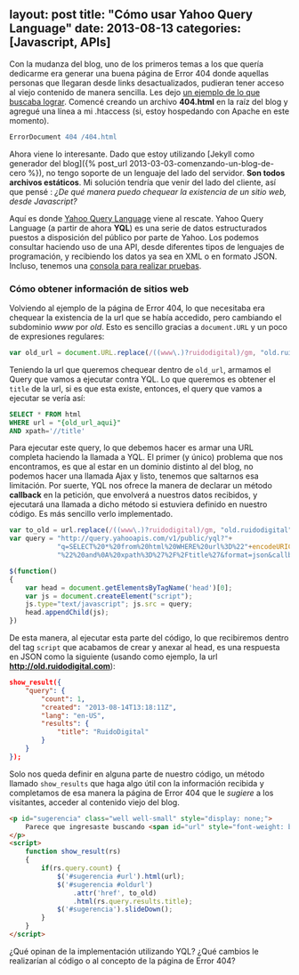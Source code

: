 layout: post
title: "Cómo usar Yahoo Query Language"
date: 2013-08-13
categories: [Javascript, APIs]
---
Con la mudanza del blog, uno de los primeros temas a los que quería dedicarme era generar una buena página de Error 404 donde aquellas personas que llegaran desde links desactualizados, pudieran tener acceso al viejo contenido de manera sencilla. Les dejo [un ejemplo de lo que buscaba lograr](http://www.ruidodigital.com/2011/08/31/ajustar-el-tamano-de-imagenes-facilmente-en-ubuntu/). Comencé creando un archivo **404.html** en la raíz del blog y agregué una línea a mi .htaccess (si, estoy hospedando con Apache en este momento).

``` apache .htaccess
ErrorDocument 404 /404.html
```

Ahora viene lo interesante. Dado que estoy utilizando [Jekyll como generador del blog]({% post_url 2013-03-03-comenzando-un-blog-de-cero %}), no tengo soporte de un lenguaje del lado del servidor. **Son todos archivos estáticos**. Mi solución tendría que venir del lado del cliente, así que pensé : _¿De qué manera puedo chequear la existencia de un sitio web, desde Javascript?_ <!--more-->

Aquí es donde [Yahoo Query Language](http://developer.yahoo.com/yql/) viene al rescate. Yahoo Query Language (a partir de ahora **YQL**) es una serie de datos estructurados puestos a disposición del público por parte de Yahoo. Los podemos consultar haciendo uso de una API, desde diferentes tipos de lenguajes de programación, y recibiendo los datos ya sea en XML o en formato JSON. Incluso, tenemos una [consola para realizar pruebas](http://developer.yahoo.com/yql/console/).

### Cómo obtener información de sitios web

Volviendo al ejemplo de la página de Error 404, lo que necesitaba era chequear la existencia de la url que se había accedido, pero cambiando el subdominio _www_ por _old_. Esto es sencillo gracias a `document.URL` y un poco de expresiones regulares:

``` js
var old_url = document.URL.replace(/((www\.)?ruidodigital)/gm, "old.ruidodigital");
```

Teniendo la url que queremos chequear dentro de `old_url`, armamos el Query que vamos a ejecutar contra YQL. Lo que queremos es obtener el `title` de la url, si es que esta existe, entonces, el query que vamos a ejecutar se vería así:

``` sql
SELECT * FROM html
WHERE url = "{old_url_aqui}"
AND xpath='//title'
```

Para ejecutar este query, lo que debemos hacer es armar una URL completa haciendo la llamada a YQL. El primer (y único) problema que nos encontramos, es que al estar en un dominio distinto al del blog, no podemos hacer una llamada Ajax y listo, tenemos que saltarnos esa limitación. Por suerte, YQL nos ofrece la manera de declarar un método **callback** en la petición, que envolverá a nuestros datos recibidos, y ejecutará una llamada a dicho método si estuviera definido en nuestro código. Es más sencillo verlo implementado.

``` js
var to_old = url.replace(/((www\.)?ruidodigital)/gm, "old.ruidodigital");
var query = "http://query.yahooapis.com/v1/public/yql?"+
			"q=SELECT%20*%20from%20html%20WHERE%20url%3D%22"+encodeURIComponent(to_old)+
			"%22%20and%0A%20xpath%3D%27%2F%2Ftitle%27&format=json&callback=show_result";

$(function()
{
	var head = document.getElementsByTagName('head')[0];
	var js = document.createElement("script");
	js.type="text/javascript"; js.src = query;
	head.appendChild(js);
})

```

De esta manera, al ejecutar esta parte del código, lo que recibiremos dentro del tag `script` que acabamos de crear y anexar al head, es una respuesta en JSON como la siguiente (usando como ejemplo, la url **http://old.ruidodigital.com**): 

``` json
show_result({
    "query": {
        "count": 1,
        "created": "2013-08-14T13:18:11Z",
        "lang": "en-US",
        "results": {
            "title": "RuidoDigital"
        }
    }
});
```

Solo nos queda definir en alguna parte de nuestro código, un método llamado `show_results` que haga algo útil con la información recibida y completamos de esa manera la página de Error 404 que le _sugiere_ a los visitantes, acceder al contenido viejo del blog.

``` html
<p id="sugerencia" class="well well-small" style="display: none;">
	Parece que ingresaste buscando <span id="url" style="font-weight: bold;"></span>, que ya no se encuentra disponible en este blog, pero aún puedes leerlo en el viejo <span class="logo">ruido<span>digital</span></span>: <a id="oldurl" href=""></a>.
</p>
<script>
	function show_result(rs)
	{
		if(rs.query.count) {
			$('#sugerencia #url').html(url);
			$('#sugerencia #oldurl')
				.attr('href', to_old)
				.html(rs.query.results.title);
			$('#sugerencia').slideDown();
		}
	}
</script>
```

¿Qué opinan de la implementación utilizando YQL? ¿Qué cambios le realizarían al código o al concepto de la página de Error 404?

